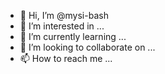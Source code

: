 - 👋 Hi, I’m @mysi-bash
- 👀 I’m interested in ...
- 🌱 I’m currently learning ...
- 💞️ I’m looking to collaborate on ...
- 📫 How to reach me ...

<!---
mysi-bash/mysi-bash is a ✨ special ✨ repository because its `README.md` (this file) appears on your GitHub profile.
You can click the Preview link to take a look at your changes.
--->
